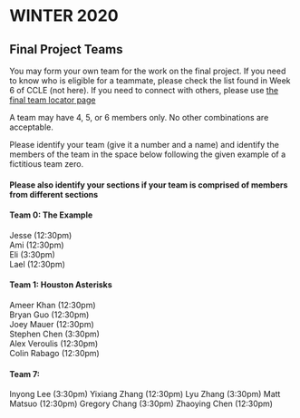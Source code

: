 # WINTER 2020

## Final Project Teams

You may form your own team for the work on the final project.  If you need to know who is eligible for a teammate, please check the list found in Week 6 of CCLE (not here).  If you need to connect with others, please use [the final team locator page](FinalTeamLocator.md)

A team may have 4, 5, or 6 members only.  No other combinations are acceptable. 

Please identify your team (give it a number and a name) and identify the members of the team in the space below following the given example of a fictitious team zero. <h4>Please also identify your sections if your team is comprised of members from different sections</h4>

#### Team 0: The Example  

Jesse (12:30pm)  
Ami (12:30pm)  
Eli (3:30pm)  
Lael (12:30pm)  

#### Team 1: Houston Asterisks  

Ameer Khan (12:30pm)  
Bryan Guo (12:30pm)  
Joey Mauer (12:30pm)  
Stephen Chen (3:30pm)  
Alex Veroulis (12:30pm)   
Colin Rabago (12:30pm)   

#### Team 7:

Inyong Lee (3:30pm)
Yixiang Zhang (12:30pm)
Lyu Zhang (3:30pm)
Matt Matsuo (12:30pm)
Gregory Chang (3:30pm)
Zhaoying Chen (12:30pm)
